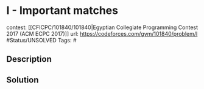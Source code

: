 # I - Important matches

contest: [[CFICPC/101840/101840|Egyptian Collegiate Programming Contest 2017 (ACM ECPC 2017)]]
url: https://codeforces.com/gym/101840/problem/I
#Status/UNSOLVED
Tags: #

## Description

## Solution

